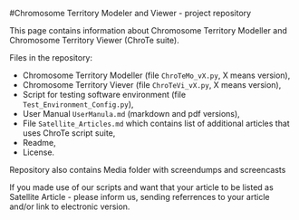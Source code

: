 #Chromosome Territory Modeler and Viewer - project repository

This page contains information about Chromosome Territory Modeller and Chromosome Territory Viewer (ChroTe suite). 

Files in the repository:

- Chromosome Territory Modeller (file `ChroTeMo_vX.py`, X means version), 
- Chromosome Territory Viever (file `ChroTeVi_vX.py`, X means version), 
- Script for testing software environment (file `Test_Environment_Config.py`), 
- User Manual `UserManula.md` (markdown and pdf versions),
- File `Satellite_Articles.md` which contains list of additional articles that uses ChroTe script suite,
- Readme,
- License.

Repository also contains Media folder with screendumps and screencasts

If you made use of our scripts and want that your article to be listed as Satellite Article - please inform us, sending referrences to your article and/or link to electronic version.
